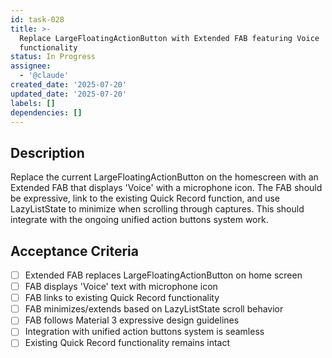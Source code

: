 ```yaml
---
id: task-028
title: >-
  Replace LargeFloatingActionButton with Extended FAB featuring Voice
  functionality
status: In Progress
assignee:
  - '@claude'
created_date: '2025-07-20'
updated_date: '2025-07-20'
labels: []
dependencies: []
---
```


## Description

Replace the current LargeFloatingActionButton on the homescreen with an Extended FAB that displays 'Voice' with a microphone icon. The FAB should be expressive, link to the existing Quick Record function, and use LazyListState to minimize when scrolling through captures. This should integrate with the ongoing unified action buttons system work.

## Acceptance Criteria

- [ ] Extended FAB replaces LargeFloatingActionButton on home screen
- [ ] FAB displays 'Voice' text with microphone icon
- [ ] FAB links to existing Quick Record functionality
- [ ] FAB minimizes/extends based on LazyListState scroll behavior
- [ ] FAB follows Material 3 expressive design guidelines
- [ ] Integration with unified action buttons system is seamless
- [ ] Existing Quick Record functionality remains intact
